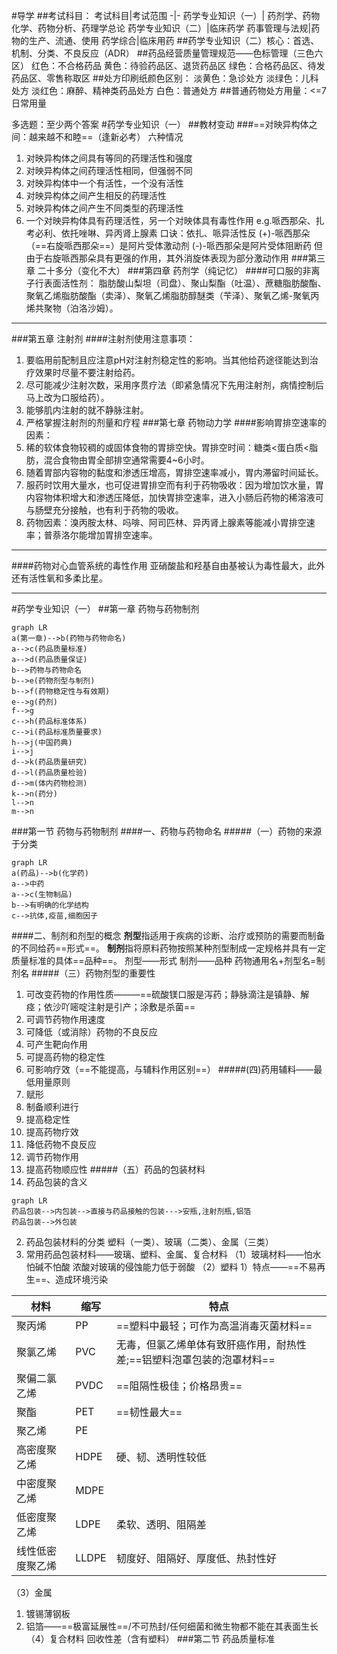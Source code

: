 #导学
##考试科目：
 考试科目|考试范围
 -|-
 药学专业知识（一）| 药剂学、药物化学、药物分析、药理学总论
 药学专业知识（二）|临床药学
 药事管理与法规|药物的生产、流通、使用
 药学综合|临床用药
##药学专业知识（二）核心：首选、机制、分类、不良反应（ADR）
##药品经营质量管理规范——色标管理（三色六区）
红色：不合格药品
黄色：待验药品区、退货药品区
绿色：合格药品区、待发药品区、零售称取区
##处方印刷纸颜色区别：
淡黄色：急诊处方
淡绿色：儿科处方
淡红色：麻醉、精神类药品处方
白色：普通处方
##普通药物处方用量：<=7日常用量

多选题：至少两个答案
#药学专业知识（一）
##教材变动
###==对映异构体之间：越来越不和睦==（逢新必考）
六种情况
1. 对映异构体之间具有等同的药理活性和强度
2. 对映异构体之间药理活性相同，但强弱不同
3. 对映异构体中一个有活性，一个没有活性
4. 对映异构体之间产生相反的药理活性
5. 对映异构体之间产生不同类型的药理活性
6. 一个对映异构体具有药理活性，另一个对映体具有毒性作用
e.g.哌西那朵、扎考必利、依托唑啉、异丙肾上腺素
口诀：依扎、哌异活性反
(+)-哌西那朵（==右旋哌西那朵==）是阿片受体激动剂
(-)-哌西那朵是阿片受体阻断药
但由于右旋哌西那朵具有更强的作用，其外消旋体表现为部分激动作用
###第三章 二十多分（变化不大）
###第四章 药剂学（纯记忆）
####可口服的非离子行表面活性剂：
脂肪酸山梨坦（司盘）、聚山梨酯（吐温）、蔗糖脂肪酸酯、聚氧乙烯脂肪酸酯（卖泽）、聚氧乙烯脂肪醇醚类（苄泽）、聚氧乙烯-聚氧丙烯共聚物（泊洛沙姆）。

---
###第五章 注射剂
####注射剂使用注意事项：
1. 要临用前配制且应注意pH对注射剂稳定性的影响。当其他给药途径能达到治疗效果时尽量不要注射给药。
2. 尽可能减少注射次数，采用序贯疗法（即紧急情况下先用注射剂，病情控制后马上改为口服给药）。
3. 能够肌内注射的就不静脉注射。
4. 严格掌握注射剂的剂量和疗程
###第七章 药物动力学
####影响胃排空速率的因素：
1. 稀的软体食物较稠的或固体食物的胃排空快。胃排空时间：糖类<蛋白质<脂肪，混合食物由胃全部排空通常需要4~6小时。
2. 随着胃部内容物的黏度和渗透压增高，胃排空速率减小，胃内滞留时间延长。
3. 服药时饮用大量水，也可促进胃排空而有利于药物吸收：因为增加饮水量，胃内容物体积增大和渗透压降低，加快胃排空速率，进入小肠后药物的稀溶液可与肠壁充分接触，也有利于药物的吸收。
4. 药物因素：溴丙胺太林、吗啡、阿司匹林、异丙肾上腺素等能减小胃排空速率；普萘洛尔能增加胃排空速率。

---
####药物对心血管系统的毒性作用
亚硝酸盐和羟基自由基被认为毒性最大，此外还有活性氧和多柔比星。

---
#药学专业知识（一）
##第一章 药物与药物制剂

```mermaid
graph LR
a(第一章)-->b(药物与药物命名)
a-->c(药品质量标准)
a-->d(药品质量保证)
b-->药物与药物命名
b-->e(药物剂型与制剂)
b-->f(药物稳定性与有效期)
e-->g(药剂)
f-->g
c-->h(药品标准体系)
c-->i(药品标准质量要求)
h-->j(中国药典)
i-->j
d-->k(药品质量研究)
d-->l(药品质量检验)
d-->m(体内药物检测)
k-->n(药分)
l-->n
m-->n
```

###第一节 药物与药物制剂
####一、药物与药物命名
#####（一）药物的来源于分类

```mermaid
graph LR
a(药品)-->b(化学药)
a-->中药
a-->c(生物制品)
b-->有明确的化学结构
c-->抗体,疫苗,细胞因子
```

####二、制剂和剂型的概念
**剂型**指适用于疾病的诊断、治疗或预防的需要而制备的不同给药==形式==。
**制剂**指将原料药物按照某种剂型制成一定规格并具有一定质量标准的具体==品种==。
剂型——形式
制剂——品种
药物通用名+剂型名=制剂名
#####（三）药物剂型的重要性
1. 可改变药物的作用性质———==硫酸镁口服是泻药；静脉滴注是镇静、解痉；依沙吖嘧啶注射是引产；涂敷是杀菌==
2. 可调节药物作用速度
3. 可降低（或消除）药物的不良反应
4. 可产生靶向作用
5. 可提高药物的稳定性
6. 可影响疗效（==不能提高，与辅料作用区别==）
#####(四)药用辅料——最低用量原则
1. 赋形
2. 制备顺利进行
3. 提高稳定性
4. 提高药物疗效
5. 降低药物不良反应
6. 调节药物作用
7. 提高药物顺应性
#####（五）药品的包装材料
1. 药品包装的含义

```mermaid
graph LR
药品包装-->内包装-->直接与药品接触的包装--->安瓶,注射剂瓶,铝箔
药品包装-->外包装
```
2. 药品包装材料的分类
塑料（一类）、玻璃（二类）、金属（三类）
3. 常用药品包装材料——玻璃、塑料、金属、复合材料
（1）玻璃材料——怕水怕碱不怕酸
浓酸对玻璃的侵蚀能力低于弱酸
（2）塑料
1）特点——==不易再生==、造成环境污染

材料|缩写|特点
-|-|-
聚丙烯|PP|==塑料中最轻；可作为高温消毒灭菌材料==
聚氯乙烯|PVC|无毒，但氯乙烯单体有致肝癌作用，耐热性差;==铝塑料泡罩包装的泡罩材料==
聚偏二氯乙烯|PVDC|==阻隔性极佳；价格昂贵==
聚酯|PET|==韧性最大==
聚乙烯|PE| 
高密度聚乙烯|HDPE|硬、韧、透明性较低
中密度聚乙烯|MDPE| 
低密度聚乙烯|LDPE|柔软、透明、阻隔差
线性低密度聚乙烯|LLDPE|韧度好、阻隔好、厚度低、热封性好

（3）金属
1. 镀锡薄钢板
2. 铝箔——==极富延展性==/不可热封/任何细菌和微生物都不能在其表面生长
（4）复合材料
回收性差（含有塑料）
###第二节 药品质量标准
